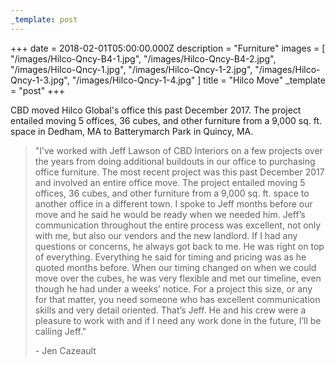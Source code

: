 ```yaml
---
_template: post
---
```


+++
date = 2018-02-01T05:00:00.000Z
description = "Furniture"
images = [
  "/images/Hilco-Qncy-B4-1.jpg",
  "/images/Hilco-Qncy-B4-2.jpg",
  "/images/Hilco-Qncy-1.jpg",
  "/images/Hilco-Qncy-1-2.jpg",
  "/images/Hilco-Qncy-1-3.jpg",
  "/images/Hilco-Qncy-1-4.jpg"
]
title = "Hilco Move"
_template = "post"
+++

CBD moved Hilco Global's office this past December 2017. The project entailed moving 5 offices, 36 cubes, and other furniture from a 9,000 sq. ft. space in Dedham, MA to Batterymarch Park in Quincy, MA.

> "I’ve worked with Jeff Lawson of CBD Interiors on a few projects over the years from doing additional buildouts in our office to purchasing office furniture. The most recent project was this past December 2017 and involved an entire office move. The project entailed moving 5 offices, 36 cubes, and other furniture from a 9,000 sq. ft. space to another office in a different town. I spoke to Jeff months before our move and he said he would be ready when we needed him. Jeff’s communication throughout the entire process was excellent, not only with me, but also our vendors and the new landlord. If I had any questions or concerns, he always got back to me. He was right on top of everything. Everything he said for timing and pricing was as he quoted months before. When our timing changed on when we could move over the cubes, he was very flexible and met our timeline, even though he had under a weeks’ notice. For a project this size, or any for that matter, you need someone who has excellent communication skills and very detail oriented. That’s Jeff. He and his crew were a pleasure to work with and if I need any work done in the future, I’ll be calling Jeff." 
>
> \- Jen Cazeault
